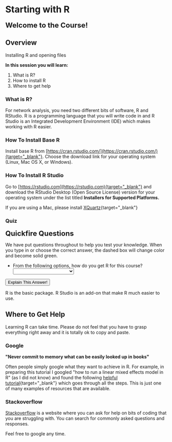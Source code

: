 
# Starting with R

<span style="font-size: 22px; font-weight: bold; color: var(--purple);">Welcome to the Course!</span>

## Overview

Installing R and opening files

**In this session you will learn\:**

1. What is R?
2. How to install R
3. Where to get help


### What is R?

For network analysis, you need two different bits of software, R and RStudio. R is a programming language that you will write code in and R Studio is an Integrated Development Environment (IDE) which makes working with R easier.

### How To Install Base R

Install base R from [https://cran.rstudio.com/](https://cran.rstudio.com/){target="_blank"}. Choose the download link for your operating system (Linux, Mac OS X, or Windows).

### How To Install R Studio

Go to [https://rstudio.com](https://rstudio.com){target="_blank"} and download the RStudio Desktop (Open Source License) version for your operating system under the list titled **Installers for Supported Platforms.**

If you are using a Mac, please install [XQuartz](https://www.xquartz.org/){target="_blank"}



### Quiz

<span style="font-size: 22px; font-weight: bold; color: var(--blue);">Quickfire Questions</span>

We have put questions throughout to help you test your knowledge. When you type in or choose the correct answer, the dashed box will change color and become solid green.

- From the following options, how do you get R for this course? <select class='solveme' data-answer='["Installing Base R & R Studio"]'> <option></option> <option>Installing Base R & R Studio</option> <option>Installing R Studio</option> <option>Installing Base R</option></select>  


<div class='solution'><button>Explain This Answer!</button>

R is the basic package. R Studio is an add-on that make R much easier to use.

</div>
  

## Where to Get Help

Learning R can take time. Please do not feel that you have to grasp everything right away and it is totally ok to copy and paste.

### Google

**"Never commit to memory what can be easily looked up in books"** 

Often people simply google what they want to achieve in R. For example, in preparing this tutorial I googled "how to run a linear mixed effects model in R" (as I did not know) and found the following [helpful tutorial](https://ourcodingclub.github.io/2017/03/15/mixed-models.html){target="_blank"} which goes through all the steps. This is just one of many examples of resources that are available.

### Stackoverflow

[Stackoverflow](https://stackoverflow.com) is a website where you can ask for help on bits of coding that you are struggling with. You can search for commonly asked questions and responses.

Feel free to google any time.
